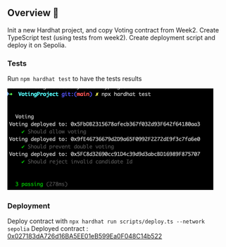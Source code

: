 ## Overview 📝

Init a new Hardhat project, and copy Voting contract from Week2.
Create TypeScript test (using tests from week2).
Create deployment script and deploy it on Sepolia.

### Tests

Run `npm hardhat test` to have the tests results

![TestsOK](./img/Voting_TestsOK.png)

### Deployment

Deploy contract with `npx hardhat run scripts/deploy.ts --network sepolia`
Deployed contract : [0x027183dA726d16BA5EE01eB599Ea0F048C14b522](https://sepolia.etherscan.io/address/0x027183dA726d16BA5EE01eB599Ea0F048C14b522)
